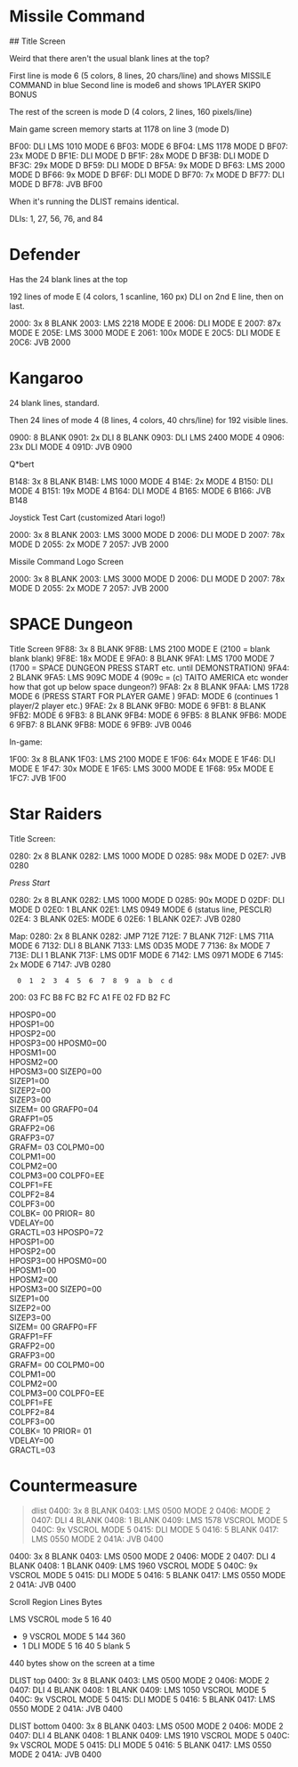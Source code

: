# Missile Command
## Title Screen

Weird that there aren't the usual blank lines at the top?

First line is mode 6 (5 colors, 8 lines, 20 chars/line) and shows
MISSILE COMMAND in blue
Second line is mode6 and shows 1PLAYER SKIP0 BONUS

The rest of the screen is mode D (4 colors, 2 lines, 160 pixels/line)

Main game screen memory starts at 1178 on line 3 (mode D)

BF00: DLI LMS 1010 MODE 6
BF03: MODE 6
BF04: LMS 1178 MODE D
BF07: 23x MODE D
BF1E: DLI MODE D
BF1F: 28x MODE D
BF3B: DLI MODE D
BF3C: 29x MODE D
BF59: DLI MODE D
BF5A: 9x MODE D
BF63: LMS 2000 MODE D
BF66: 9x MODE D
BF6F: DLI MODE D
BF70: 7x MODE D
BF77: DLI MODE D
BF78: JVB BF00

When it's running the DLIST remains identical.

DLIs:
1, 27, 56, 76, and 84

# Defender

Has the 24 blank lines at the top

192 lines of mode E (4 colors, 1 scanline, 160 px)
DLI on 2nd E line, then on last.



2000: 3x 8 BLANK
2003: LMS 2218 MODE E
2006: DLI MODE E
2007: 87x MODE E
205E: LMS 3000 MODE E
2061: 100x MODE E
20C5: DLI MODE E
20C6: JVB 2000

# Kangaroo

24 blank lines, standard.

Then 24 lines of mode 4 (8 lines, 4 colors, 40 chrs/line) for 192 visible
lines.



0900: 8 BLANK
0901: 2x DLI 8 BLANK
0903: DLI LMS 2400 MODE 4
0906: 23x DLI MODE 4
091D: JVB 0900

Q*bert

B148: 3x 8 BLANK
B14B: LMS 1000 MODE 4
B14E: 2x MODE 4
B150: DLI MODE 4
B151: 19x MODE 4
B164: DLI MODE 4
B165: MODE 6
B166: JVB B148

Joystick Test Cart
(customized Atari logo!)

2000: 3x 8 BLANK
2003: LMS 3000 MODE D
2006: DLI MODE D
2007: 78x MODE D
2055: 2x MODE 7
2057: JVB 2000

Missile Command Logo Screen

2000: 3x 8 BLANK
2003: LMS 3000 MODE D
2006: DLI MODE D
2007: 78x MODE D
2055: 2x MODE 7
2057: JVB 2000

# SPACE Dungeon

Title Screen
9F88: 3x 8 BLANK
9F8B: LMS 2100 MODE E (2100 = blank blank blank)
9F8E: 18x MODE E
9FA0: 8 BLANK
9FA1: LMS 1700 MODE 7 (1700 = SPACE DUNGEON PRESS START etc. until DEMONSTRATION)
9FA4: 2 BLANK
9FA5: LMS 909C MODE 4 (909c = (c) TAITO AMERICA etc wonder how that got up below space dungeon?)
9FA8: 2x 8 BLANK
9FAA: LMS 1728 MODE 6  (PRESS START FOR PLAYER GAME )
9FAD: MODE 6 (continues 1 player/2 player etc.)
9FAE: 2x 8 BLANK
9FB0: MODE 6
9FB1: 8 BLANK
9FB2: MODE 6
9FB3: 8 BLANK
9FB4: MODE 6
9FB5: 8 BLANK
9FB6: MODE 6
9FB7: 8 BLANK
9FB8: MODE 6
9FB9: JVB 0046

In-game:

1F00: 3x 8 BLANK
1F03: LMS 2100 MODE E
1F06: 64x MODE E
1F46: DLI MODE E
1F47: 30x MODE E
1F65: LMS 3000 MODE E
1F68: 95x MODE E
1FC7: JVB 1F00


# Star Raiders

Title Screen:

0280: 2x 8 BLANK
0282: LMS 1000 MODE D
0285: 98x MODE D
02E7: JVB 0280

*Press Start*

0280: 2x 8 BLANK
0282: LMS 1000 MODE D
0285: 90x MODE D
02DF: DLI MODE D
02E0: 1 BLANK
02E1: LMS 0949 MODE 6 (status line, PESCLR)
02E4: 3 BLANK
02E5: MODE 6
02E6: 1 BLANK
02E7: JVB 0280

Map:
0280: 2x 8 BLANK
0282: JMP 712E
712E: 7 BLANK
712F: LMS 711A MODE 6
7132: DLI 8 BLANK
7133: LMS 0D35 MODE 7
7136: 8x MODE 7
713E: DLI 1 BLANK
713F: LMS 0D1F MODE 6
7142: LMS 0971 MODE 6
7145: 2x MODE 6
7147: JVB 0280

      0  1  2  3  4  5  6  7  8  9  a  b  c d
200: 03 FC B8 FC B2 FC A1 FE 02 FD B2 FC



HPOSP0=00     
HPOSP1=00     
HPOSP2=00     
HPOSP3=00
HPOSM0=00     
HPOSM1=00     
HPOSM2=00     
HPOSM3=00
SIZEP0=00     
SIZEP1=00     
SIZEP2=00     
SIZEP3=00     
SIZEM= 00
GRAFP0=04     
GRAFP1=05     
GRAFP2=06     
GRAFP3=07     
GRAFM= 03
COLPM0=00     
COLPM1=00     
COLPM2=00     
COLPM3=00
COLPF0=EE     
COLPF1=FE     
COLPF2=84     
COLPF3=00     
COLBK= 00
PRIOR= 80     
VDELAY=00     
GRACTL=03
HPOSP0=72    
HPOSP1=00    
HPOSP2=00    
HPOSP3=00
HPOSM0=00    
HPOSM1=00    
HPOSM2=00    
HPOSM3=00
SIZEP0=00    
SIZEP1=00    
SIZEP2=00    
SIZEP3=00    
SIZEM= 00
GRAFP0=FF    
GRAFP1=FF    
GRAFP2=00    
GRAFP3=00    
GRAFM= 00
COLPM0=00    
COLPM1=00    
COLPM2=00    
COLPM3=00
COLPF0=EE    
COLPF1=FE    
COLPF2=84    
COLPF3=00    
COLBK= 10
PRIOR= 01    
VDELAY=00    
GRACTL=03

# Countermeasure

> dlist
0400: 3x 8 BLANK
0403: LMS 0500 MODE 2
0406: MODE 2
0407: DLI 4 BLANK
0408: 1 BLANK
0409: LMS 1578 VSCROL MODE 5
040C: 9x VSCROL MODE 5
0415: DLI MODE 5
0416: 5 BLANK
0417: LMS 0550 MODE 2
041A: JVB 0400

0400: 3x 8 BLANK
0403: LMS 0500 MODE 2
0406: MODE 2
0407: DLI 4 BLANK
0408: 1 BLANK
0409: LMS 1960 VSCROL MODE 5
040C: 9x VSCROL MODE 5
0415: DLI MODE 5
0416: 5 BLANK
0417: LMS 0550 MODE 2
041A: JVB 0400


Scroll Region           Lines   Bytes

LMS VSCROL mode 5       16      40
+ 9 VSCROL MODE 5       144     360
+ 1 DLI MODE 5          16      40
5 blank                 5


440 bytes show on the screen at a time


DLIST top
0400: 3x 8 BLANK
0403: LMS 0500 MODE 2
0406: MODE 2
0407: DLI 4 BLANK
0408: 1 BLANK
0409: LMS 1050 VSCROL MODE 5
040C: 9x VSCROL MODE 5
0415: DLI MODE 5
0416: 5 BLANK
0417: LMS 0550 MODE 2
041A: JVB 0400


DLIST bottom
0400: 3x 8 BLANK
0403: LMS 0500 MODE 2
0406: MODE 2
0407: DLI 4 BLANK
0408: 1 BLANK
0409: LMS 1910 VSCROL MODE 5
040C: 9x VSCROL MODE 5
0415: DLI MODE 5
0416: 5 BLANK
0417: LMS 0550 MODE 2
041A: JVB 0400
